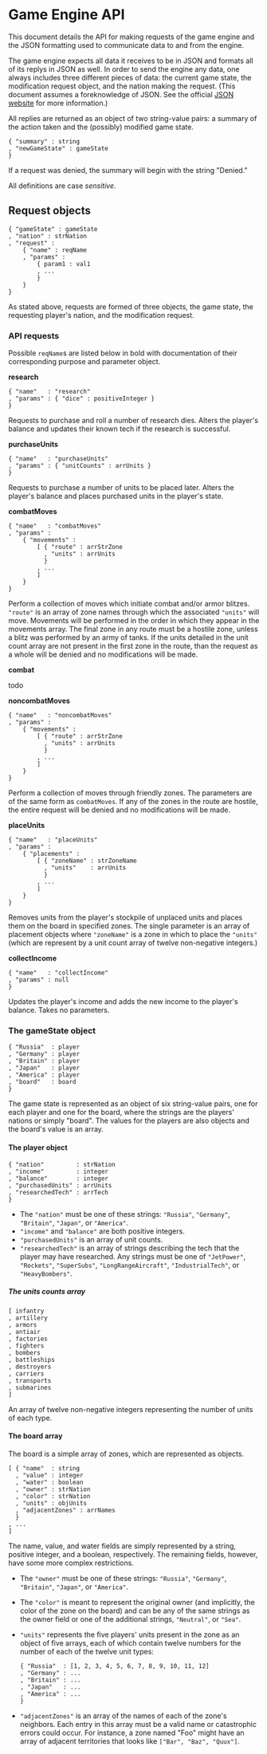 # Game Engine API

This document details the API for making requests of the game engine
and the JSON formatting used to communicate data to and from the
engine. 

The game engine expects all data it receives to be in JSON and
formats all of its replys in JSON as well. In order to send the
engine any data, one always includes three different pieces of data:
the current game state, the modification request object, and the
nation making the request. (This document assumes a foreknowledge of
JSON. See the official [JSON website](http://www.json.org) for more
information.)

All replies are returned as an object of two string-value pairs: a
summary of the action taken and the (possibly) modified game state.

	{ "summary" : string
	, "newGameState" : gameState
	}

If a request was denied, the summary will begin with the string
"Denied."

All definitions are case *sensitive*.

## Request objects

	{ "gameState" : gameState
	, "nation" : strNation
	, "request" :
		{ "name" : reqName
		, "params" :
			{ param1 : val1
			, ...
			}
		}
	}

As stated above, requests are formed of three objects, the game
state, the requesting player's nation, and the modification request.

### API requests

Possible `reqName`s are listed below in bold with documentation of
their corresponding purpose and parameter object.

**research**

	{ "name"   : "research"
	, "params" : { "dice" : positiveInteger }
	}

Requests to purchase and roll a number of research dies. Alters the
player's balance and updates their known tech if the research is
successful.

**purchaseUnits**

	{ "name"   : "purchaseUnits"
	, "params" : { "unitCounts" : arrUnits }
	}

Requests to purchase a number of units to be placed later. Alters the
player's balance and places purchased units in the player's state.

**combatMoves**

	{ "name"   : "combatMoves"
	, "params" :
		{ "movements" :
			[ { "route" : arrStrZone
			  , "units" : arrUnits
			  }
			, ...
			]
		}
	}

Perform a collection of moves which initiate combat and/or armor
blitzes. `"route"` is an array of zone names through which the
associated `"units"` will move. Movements will be performed in the
order in which they appear in the movements array. The final zone
in any route must be a hostile zone, unless a blitz was performed
by an army of tanks. If the units detailed in the unit count array
are not present in the first zone in the route, than the request as
a whole will be denied and no modifications will be made.

**combat**

todo

**noncombatMoves**

	{ "name"   : "noncombatMoves"
	, "params" :
		{ "movements" :
			[ { "route" : arrStrZone
			  , "units" : arrUnits
			  }
			, ...
			]
		}
	}

Perform a collection of moves through friendly zones. The parameters
are of the same form as `combatMoves`. If any of the zones in the
route are hostile, the entire request will be denied and no
modifications will be made.

**placeUnits**

	{ "name"   : "placeUnits"
	, "params" :
		{ "placements" :
			[ { "zoneName" : strZoneName
			  , "units"    : arrUnits
			  }
			, ...
			]
		}
	}

Removes units from the player's stockpile of unplaced units and
places them on the board in specified zones. The single parameter
is an array of placement objects where `"zoneName"` is a zone in
which to place the `"units"` (which are represent by a unit count
array of twelve non-negative integers.)


**collectIncome**

	{ "name"   : "collectIncome"
	, "params" : null
	}

Updates the player's income and adds the new income to the player's
balance. Takes no parameters.
	

### The gameState object

	{ "Russia"  : player
	, "Germany" : player
	, "Britain" : player
	, "Japan"   : player
	, "America" : player
	, "board"   : board
	}

The game state is represented as an object of six string-value pairs,
one for each player and one for the board, where the strings are the
players' nations or simply "board". The values for the players are
also objects and the board's value is an array.

#### The player object

	{ "nation"         : strNation
	, "income"         : integer
	, "balance"        : integer
	, "purchasedUnits" : arrUnits
	, "researchedTech" : arrTech
	}

+ The `"nation"` must be one of these strings: `"Russia"`,
  `"Germany"`, `"Britain"`, `"Japan"`, or `"America"`.
+ `"income"` and `"balance"` are both positive integers.
+ `"purchasedUnits"` is an array of unit counts.
+ `"researchedTech"` is an array of strings describing the tech
  that the player may have researched. Any strings must be one of
  `"JetPower"`, `"Rockets"`, `"SuperSubs"`, `"LongRangeAircraft"`,
  `"IndustrialTech"`, or `"HeavyBombers"`.

##### The units counts array

	[ infantry
	, artillery
	, armors
	, antiair
	, factories
	, fighters
	, bombers
	, battleships
	, destroyers
	, carriers
	, transports
	, submarines
	]

An array of twelve non-negative integers representing the number
of units of each type.

#### The board array

The board is a simple array of zones, which are represented as
objects.

	[ { "name"  : string
	  , "value" : integer
	  , "water" : boolean
	  , "owner" : strNation
	  , "color" : strNation
	  , "units" : objUnits
	  , "adjacentZones" : arrNames
	  }
	, ...
	]

The name, value, and water fields are simply represented by a string,
positive integer, and a boolean, respectively. The remaining fields,
however, have some more complex restrictions. 

+ The `"owner"` must be one of these strings: `"Russia"`,
  `"Germany"`, `"Britain"`, `"Japan"`, or `"America"`.
+ The `"color"` is meant to represent the original owner
  (and implicitly, the color of the zone on the board) and can
  be any of the same strings as the owner field or one of the
  additional strings, `"Neutral"`, or `"Sea"`.
+ `"units"` represents the five players' units present in the zone
  as an object of five arrays, each of which contain twelve numbers
  for the number of each of the twelve unit types:
  
      { "Russia"  : [1, 2, 3, 4, 5, 6, 7, 8, 9, 10, 11, 12]
      , "Germany" : ...
      , "Britain" : ...
      , "Japan"   : ...
      , "America" : ...
      }

+ `"adjacentZones"` is an array of the names of each of the zone's
  neighbors. Each entry in this array must be a valid name or
  catastrophic errors could occur. For instance, a zone named "Foo"
  might have an array of adjacent territories that looks like
  `["Bar", "Baz", "Quux"]`.